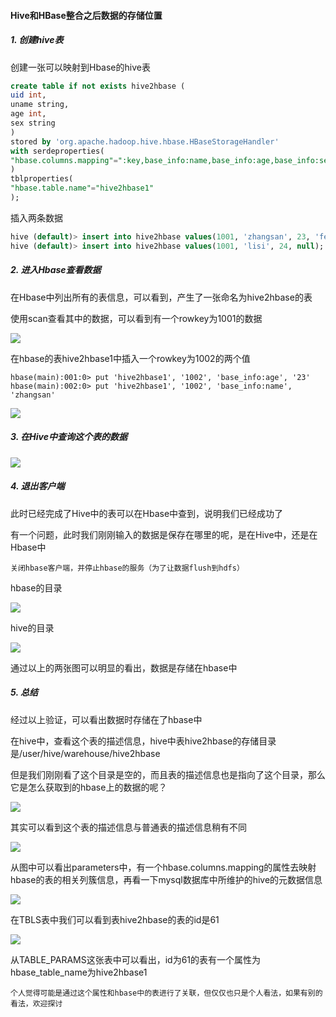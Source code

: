 #### Hive和HBase整合之后数据的存储位置

##### 1. 创建hive表

创建一张可以映射到Hbase的hive表

```sql
create table if not exists hive2hbase (
uid int,
uname string,
age int,
sex string
)
stored by 'org.apache.hadoop.hive.hbase.HBaseStorageHandler'
with serdeproperties(
"hbase.columns.mapping"=":key,base_info:name,base_info:age,base_info:sex"
)
tblproperties(
"hbase.table.name"="hive2hbase1"
);
```

插入两条数据

```sql
hive (default)> insert into hive2hbase values(1001, 'zhangsan', 23, 'female');
hive (default)> insert into hive2hbase values(1001, 'lisi', 24, null);
```

##### 2. 进入Hbase查看数据

在Hbase中列出所有的表信息，可以看到，产生了一张命名为hive2hbase的表

使用scan查看其中的数据，可以看到有一个rowkey为1001的数据

![](http://typora-image.test.upcdn.net/images/20200809160745.png)

在hbase的表hive2hbase1中插入一个rowkey为1002的两个值

```shell
hbase(main):001:0> put 'hive2hbase1', '1002', 'base_info:age', '23'
hbase(main):002:0> put 'hive2hbase1', '1002', 'base_info:name', 'zhangsan'
```

![](http://typora-image.test.upcdn.net/images/20200809160748.png)

##### 3. 在Hive中查询这个表的数据

![](http://typora-image.test.upcdn.net/images/20200809160751.png)

##### 4. 退出客户端

此时已经完成了Hive中的表可以在Hbase中查到，说明我们已经成功了

有一个问题，此时我们刚刚输入的数据是保存在哪里的呢，是在Hive中，还是在Hbase中

```
关闭hbase客户端，并停止hbase的服务（为了让数据flush到hdfs）
```

hbase的目录

![](http://typora-image.test.upcdn.net/images/20200809160754.png)

hive的目录

![](http://typora-image.test.upcdn.net/images/20200809160755.png)

通过以上的两张图可以明显的看出，数据是存储在hbase中

##### 5. 总结

经过以上验证，可以看出数据时存储在了hbase中

在hive中，查看这个表的描述信息，hive中表hive2hbase的存储目录是/user/hive/warehouse/hive2hbase

但是我们刚刚看了这个目录是空的，而且表的描述信息也是指向了这个目录，那么它是怎么获取到的hbase上的数据的呢？

![](http://typora-image.test.upcdn.net/images/20200809160800.png)

其实可以看到这个表的描述信息与普通表的描述信息稍有不同

![](http://typora-image.test.upcdn.net/images/20200809160803.png)

从图中可以看出parameters中，有一个hbase.columns.mapping的属性去映射hbase的表的相关列簇信息，再看一下mysql数据库中所维护的hive的元数据信息

![](http://typora-image.test.upcdn.net/images/20200809160808.png)

在TBLS表中我们可以看到表hive2hbase的表的id是61

![](http://typora-image.test.upcdn.net/images/20200809160812.png)

从TABLE_PARAMS这张表中可以看出，id为61的表有一个属性为hbase_table_name为hive2hbase1

```
个人觉得可能是通过这个属性和hbase中的表进行了关联，但仅仅也只是个人看法，如果有别的看法，欢迎探讨
```

